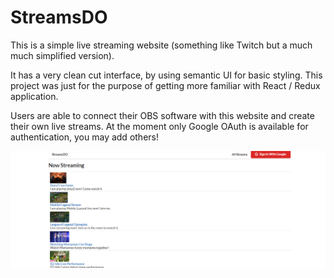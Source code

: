 # StreamsDO

This is a simple live streaming website (something like Twitch but a much much simplified version).

It has a very clean cut interface, by using semantic UI for basic styling. This project was just for the purpose of getting more familiar with React / Redux application.

Users are able to connect their OBS software with this website and create their own live streams. At the moment only Google OAuth is available for authentication, you may add others!

![GitHub Logo](/StreamsDO.png)
